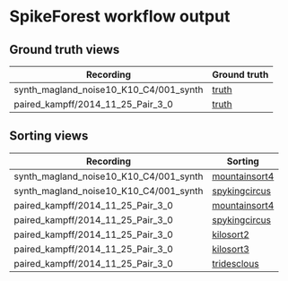 # SpikeForest workflow output

## Ground truth views

|Recording|Ground truth|
|-----|-----|
| synth_magland_noise10_K10_C4/001_synth | [truth](https://figurl.org/f?v=gs://figurl/spikesortingview-1&d=67a4c64df41763676fe19f73f51275ee5e6e8bbd&channel=flatiron1&label=synth_magland_noise10_K10_C4/001_synth%20true) |
| paired_kampff/2014_11_25_Pair_3_0 | [truth](https://figurl.org/f?v=gs://figurl/spikesortingview-1&d=ed1c5f2cd56aa9190627aefac262ce86e36da60b&channel=flatiron1&label=paired_kampff/2014_11_25_Pair_3_0%20true) |



## Sorting views

|Recording|Sorting|
|-----|-----|
| synth_magland_noise10_K10_C4/001_synth | [mountainsort4](https://figurl.org/f?v=gs://figurl/spikesortingview-1&d=69e6c686973198732e6622732618ebc1b6675b55&channel=flatiron1&label=synth_magland_noise10_K10_C4/001_synth%20mountainsort4) |
| synth_magland_noise10_K10_C4/001_synth | [spykingcircus](https://figurl.org/f?v=gs://figurl/spikesortingview-1&d=19e51bd2f7b4b40a0eac8b09f2f6528886b92817&channel=flatiron1&label=synth_magland_noise10_K10_C4/001_synth%20spykingcircus) |
| paired_kampff/2014_11_25_Pair_3_0 | [mountainsort4](https://figurl.org/f?v=gs://figurl/spikesortingview-1&d=ac6319930a09225ac324c20f173f52ad6f645845&channel=flatiron1&label=paired_kampff/2014_11_25_Pair_3_0%20mountainsort4) |
| paired_kampff/2014_11_25_Pair_3_0 | [spykingcircus](https://figurl.org/f?v=gs://figurl/spikesortingview-1&d=6a65b233cccb631a9af73a7d7356adee68ffcafa&channel=flatiron1&label=paired_kampff/2014_11_25_Pair_3_0%20spykingcircus) |
| paired_kampff/2014_11_25_Pair_3_0 | [kilosort2](https://figurl.org/f?v=gs://figurl/spikesortingview-1&d=d143648dd7cbd6252b868bb7fa6f855e27cabf6f&channel=flatiron1&label=paired_kampff/2014_11_25_Pair_3_0%20kilosort2) |
| paired_kampff/2014_11_25_Pair_3_0 | [kilosort3](https://figurl.org/f?v=gs://figurl/spikesortingview-1&d=8df97e746cc2eada8ab3d9677d5c4237442f4ce0&channel=flatiron1&label=paired_kampff/2014_11_25_Pair_3_0%20kilosort3) |
| paired_kampff/2014_11_25_Pair_3_0 | [tridesclous](https://figurl.org/f?v=gs://figurl/spikesortingview-1&d=1786257cc480bbd27018d7d684a21f972c9da8d6&channel=flatiron1&label=paired_kampff/2014_11_25_Pair_3_0%20tridesclous) |
